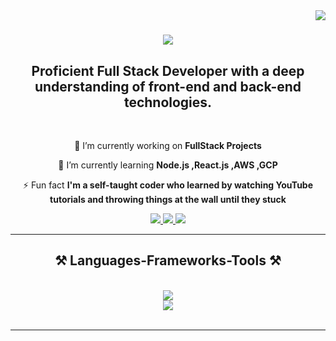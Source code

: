 <img align="right" src="https://visitor-badge.laobi.icu/badge?page_id=manashadevi03.manashadevi03" />

<h1 align="center">
    <img src="https://readme-typing-svg.herokuapp.com/?font=Righteous&size=35&center=true&vCenter=true&width=500&height=70&duration=4000&lines=Hi+There!+👋;+I'm+Manasha+Devi+D!;" />
</h1>

<h2 align="center">Proficient Full Stack Developer with a deep understanding of front-end and back-end technologies.</h2>

<br/>

<div align="center">
 
 🔭 I’m currently working on **FullStack Projects**
 
 🌱 I’m currently learning **Node.js ,React.js ,AWS ,GCP**

⚡ Fun fact **I'm a self-taught coder who learned by watching YouTube tutorials and throwing things at the wall until they stuck**

 </div>

 <div align="center"> 
  <a href="mailto:manashadevi03@gmail.com">
    <img src="https://img.shields.io/badge/Gmail-333333?style=for-the-badge&logo=gmail&logoColor=red" />
  </a>
  <a href="https://www.linkedin.com/in/manashadevi03/" target="_blank">
    <img src="https://img.shields.io/badge/LinkedIn-0077B5?style=for-the-badge&logo=linkedin&logoColor=white" target="_blank" />
  </a>
  <a href="https://github.com/manashadevi03/Professional_protfolio.git" target="_blank">
    <img src="https://img.shields.io/badge/Portfolio-%23000000.svg?style=for-the-badge&logo=firefox&logoColor=#FF7139" target="_blank" />
  </a>
      
</div>


 <hr/>
 
<h2 align="center">⚒️ Languages-Frameworks-Tools ⚒️</h2>
<br/>
<div align="center">
    <img src="https://skillicons.dev/icons?i=c,cpp,html,css,bootstrap,figma" /><br>
    <img src="https://skillicons.dev/icons?i=mysql,mongodb,js,nodejs,react,aws,gcp" /><br>
</div>

<br/>
<hr/>
